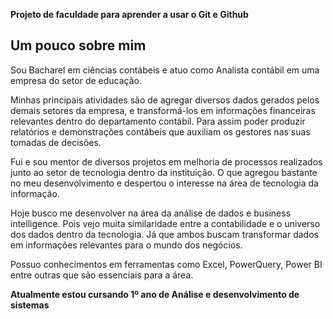 **Projeto de faculdade para aprender a usar o Git e Github**

## Um pouco sobre mim

Sou Bacharel em ciências contábeis e atuo como Analista contábil em uma empresa do setor de educação.

Minhas principais atividades são de agregar diversos dados gerados pelos demais setores da empresa, e transformá-los em informações financeiras relevantes dentro do departamento contábil. Para assim poder produzir relatórios e demonstrações contábeis que auxiliam os gestores nas suas tomadas de decisões.

Fui e sou mentor de diversos projetos em melhoria de processos realizados junto ao setor de tecnologia dentro da instituição. O que agregou bastante no meu desenvolvimento e despertou o interesse na área de tecnologia da informação.

Hoje busco me desenvolver na área da análise de dados e business intelligence. Pois vejo muita similaridade entre a contabilidade e o universo dos dados dentro da tecnologia. Já que ambos buscam transformar dados em informações relevantes para o mundo dos negócios.

Possuo conhecimentos em ferramentas como Excel, PowerQuery, Power BI entre outras que são essenciais para a área.

**Atualmente estou cursando 1º ano de Análise e desenvolvimento de sistemas**
